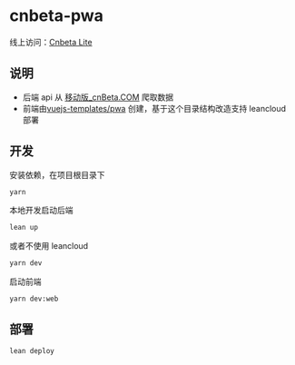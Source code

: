 # cnbeta-pwa

线上访问：[Cnbeta Lite](http://cnbeta.oaker.bid/)

## 说明

* 后端 api 从 [移动版_cnBeta.COM](http://m.cnbeta.com/wap) 爬取数据
* 前端由[vuejs-templates/pwa](https://github.com/vuejs-templates/pwa) 创建，基于这个目录结构改造支持 leancloud 部署

## 开发

安装依赖，在项目根目录下 
```sh
yarn
```

本地开发启动后端
```sh
lean up
```
或者不使用 leancloud
```sh
yarn dev
```
启动前端
```sh
yarn dev:web
```

## 部署
```sh
lean deploy
```
